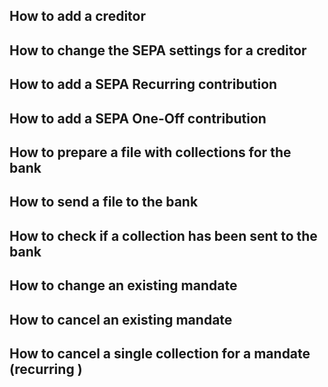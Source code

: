 ## How to add a creditor

## How to change the SEPA settings for a creditor

## How to add a SEPA Recurring contribution

## How to add a SEPA One-Off contribution

## How to prepare a file with collections for the bank

## How to send a file to the bank

## How to check if a collection has been sent to the bank

## How to change an existing mandate

## How to cancel an existing mandate

## How to cancel a single collection for a mandate (recurring )